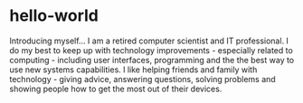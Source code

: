 # hello-world
Introducing myself…
I am a retired computer scientist and IT professional.
I do my best to keep up with technology improvements - especially related to computing - including user interfaces, programming and the the best way to use new systems capabilities.
I like helping friends and family with technology - giving advice, answering questions, solving problems and showing people how to get the most out of their devices. 
